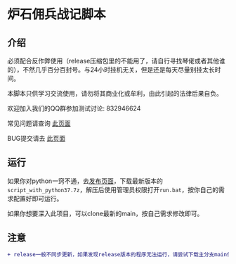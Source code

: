 # 炉石佣兵战记脚本

## 介绍

必须配合反作弊使用（release压缩包里的不能用了，请自行寻找琴佬或者其他谁的），不然几乎百分百封号。与24小时挂机无关，但是还是每天尽量别挂太长时间。

本脚本只供学习交流使用，请勿将其商业化或牟利，由此引起的法律后果自负。

欢迎加入我们的QQ群参加测试讨论: 832946624

常见问题请查询 [此页面](https://github.com/zhoubin-me/lushi_script/blob/main/FAQ_CN.md)

BUG提交请去 [此页面](https://github.com/zhoubin-me/lushi_script/issues)



## 运行

如果你对python一窍不通，去[发布页面](https://github.com/zhoubin-me/lushi_script/releases)，下载最新版本的```script_with_python37.7z```，解压后使用管理员权限打开```run.bat```，按你自己的需求配置好即可运行。

如果你想要深入此项目，可以clone最新的main，按自己需求修改即可。

## 注意

```diff
+ release一般不同步更新，如果发现release版本的程序无法运行，请尝试下载主分支main代码进行替换！
```

